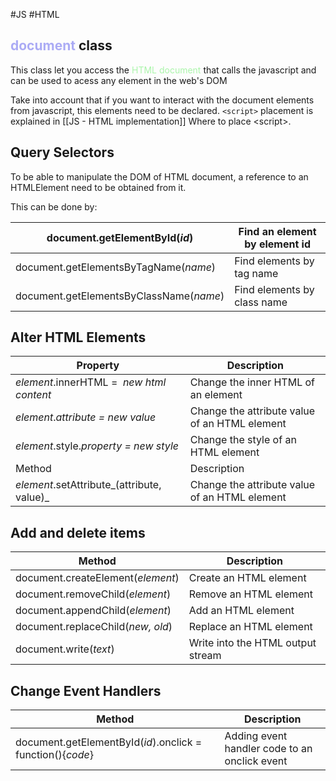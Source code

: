 #JS #HTML 

## <span style='color:#ababf5;'>document</span> class

This class let you access the <span style="color:#abf5ab;">HTML document</span> that calls the javascript and can be used to acess any element in the web's DOM 

Take into account that if you want to interact with the document elements from javascript, this elements need to be declared. 
`<script>` placement is explained in [[JS - HTML implementation]] Where to place \<script\>. 


## Query Selectors

To be able to manipulate the DOM of HTML document, a reference to an HTMLElement need to be obtained from it. 

This can be done by: 

| document.getElementById(_id_) | Find an element by element id |
| ---- | ---- |
| document.getElementsByTagName(_name_) | Find elements by tag name |
| document.getElementsByClassName(_name_) | Find elements by class name |

## Alter HTML Elements


|Property|Description|
|---|---|
|_element_.innerHTML =  _new html content_|Change the inner HTML of an element|
|_element_._attribute = new value_|Change the attribute value of an HTML element|
|_element_.style._property = new style_|Change the style of an HTML element|
|Method|Description|
|_element_.setAttribute_(attribute, value)_|Change the attribute value of an HTML element|

## Add and delete items

|Method|Description|
|---|---|
|document.createElement(_element_)|Create an HTML element|
|document.removeChild(_element_)|Remove an HTML element|
|document.appendChild(_element_)|Add an HTML element|
|document.replaceChild(_new, old_)|Replace an HTML element|
|document.write(_text_)|Write into the HTML output stream|


## Change Event Handlers

|Method|Description|
|---|---|
|document.getElementById(_id_).onclick = function(){_code_}|Adding event handler code to an onclick event|